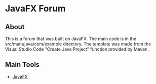 # JavaFX Forum

## About
This is a forum that was built on JavaFX. The main code is in the src/main/java/com/example directory. 
The template was made from the Visual Studio Code "Create Java Project" function provided by Maven.

## Main Tools
- [JavaFX](https://www.google.com/search?client=safari&rls=en&q=javafx&ie=UTF-8&oe=UTF-8&sei=535AaJ_eOrGo5NoPxry0WQ)
